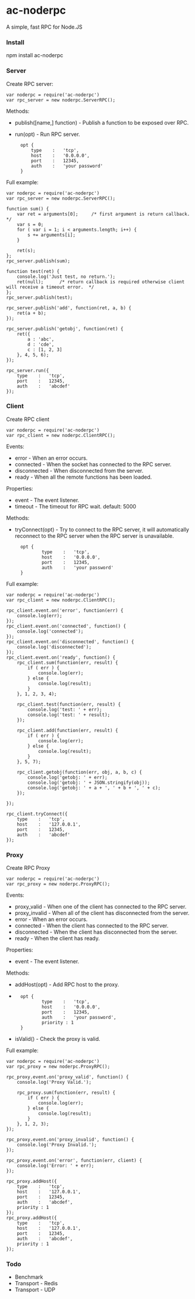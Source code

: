 # ac-noderpc
A simple, fast RPC for Node.JS

### Install

npm install ac-noderpc

### Server

Create RPC server:

	var noderpc = require('ac-noderpc')
	var rpc_server = new noderpc.ServerRPC();

Methods:

* publish([name,] function) -  Publish a function to be exposed over RPC.
* run(opt) -  Run RPC server.

		opt {
			type    :   'tcp',
			host	:   '0.0.0.0',
    		port    :   12345,
    		auth    :   'your password'
		}

Full example:

	var noderpc = require('ac-noderpc')
	var rpc_server = new noderpc.ServerRPC();

	function sum() {
		var ret = arguments[0];     /* first argument is return callback. */
	    var s = 0;
	    for ( var i = 1; i < arguments.length; i++) {
	        s += arguments[i];
	    }

	    ret(s);
	};
	rpc_server.publish(sum);

	function test(ret) {
    	console.log('Just test, no return.');
    	ret(null);		/* return callback is required otherwise client will receive a timeout error.  */
	};
	rpc_server.publish(test);

	rpc_server.publish('add', function(ret, a, b) {
	    ret(a + b);
	});

	rpc_server.publish('getobj', function(ret) {
	    ret({
	        a : 'abc',
	        d : 'cde',
	        c : [1, 2, 3]
	    }, 4, 5, 6);
	});

	rpc_server.run({
	    type    :   'tcp',
	    port    :   12345,
	    auth    :   'abcdef'
	});

### Client


Create RPC client

	var noderpc = require('ac-noderpc')
	var rpc_client = new noderpc.ClientRPC();

Events:

* error - When an error occurs.
* connected - When the socket has connected to the RPC server.
* disconnected - When disconnected from the server.
* ready - When all the remote functions has been loaded.

Properties:

* event - The event listener.
* timeout - The timeout for RPC wait. default: 5000

Methods:

* tryConnect(opt) - Try to connect to the RPC server, it will automatically reconnect to the RPC server when the RPC server is unavailable.

		opt {
				type    :   'tcp',
				host	:   '0.0.0.0',
	    		port    :   12345,
	    		auth    :   'your password'
		}


Full example:

	var noderpc = require('ac-noderpc')
	var rpc_client = new noderpc.ClientRPC();

	rpc_client.event.on('error', function(err) {
	    console.log(err);
	});
	rpc_client.event.on('connected', function() {
	    console.log('connected');
	});
	rpc_client.event.on('disconnected', function() {
	    console.log('disconnected');
	});
	rpc_client.event.on('ready', function() {
	    rpc_client.sum(function(err, result) {
	        if ( err ) {
	            console.log(err);
	        } else {
	            console.log(result);
	        }
	    }, 1, 2, 3, 4);

		rpc_client.test(function(err, result) {
	        console.log('test: ' + err);
	        console.log('test: ' + result);
	    });	

	    rpc_client.add(function(err, result) {
	        if ( err ) {
	            console.log(err);
	        } else {
	            console.log(result);
	        }
	    }, 5, 7);

		rpc_client.getobj(function(err, obj, a, b, c) {
	        console.log('getobj: ' + err);
	        console.log('getobj: ' + JSON.stringify(obj));
	        console.log('getobj: ' + a + ', ' + b + ', ' + c);
	    });
	
	});

	rpc_client.tryConnect({
	    type    :   'tcp',
	    host    :   '127.0.0.1',
	    port    :   12345,
	    auth    :   'abcdef'
	});

### Proxy

Create RPC Proxy

	var noderpc = require('ac-noderpc')
	var rpc_proxy = new noderpc.ProxyRPC();

Events:

* proxy_valid - When one of the client has connected to the RPC server.
* proxy_invalid - When all of the client has disconnected from the server.
* error - When an error occurs.
* connected - When the client has connected to the RPC server.
* disconnected - When the client has disconnected from the server.
* ready - When the client has ready.

Properties:

* event - The event listener.

Methods:

* addHost(opt) - Add RPC host to the proxy.
* 
		opt {
				type    :   'tcp',
				host	:   '0.0.0.0',
	    		port    :   12345,
	    		auth    :   'your password',
				priority : 1
		}

* isValid() - Check the proxy is valid.

Full example:

	var noderpc = require('ac-noderpc')
	var rpc_proxy = new noderpc.ProxyRPC();

	rpc_proxy.event.on('proxy_valid', function() {
	    console.log('Proxy Valid.');
	
	    rpc_proxy.sum(function(err, result) {
	        if ( err ) {
	            console.log(err);
	        } else {
	            console.log(result);
	        }
	    }, 1, 2, 3);
	});
	
	rpc_proxy.event.on('proxy_invalid', function() {
	    console.log('Proxy Invalid.');
	});
	
	rpc_proxy.event.on('error', function(err, client) {
	    console.log('Error: ' + err);
	});
	
	rpc_proxy.addHost({
	    type    :   'tcp',
	    host    :   '127.0.0.1',
	    port    :   12345,
	    auth    :   'abcdef',
	    priority : 1
	});
	rpc_proxy.addHost({
	    type    :   'tcp',
	    host    :   '127.0.0.1',
	    port    :   12345,
	    auth    :   'abcdef',
	    priority : 1
	});

### Todo

* Benchmark
* Transport - Redis
* Transport - UDP
